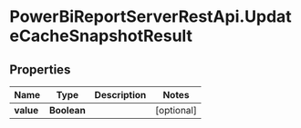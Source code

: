 # PowerBiReportServerRestApi.UpdateCacheSnapshotResult

## Properties
Name | Type | Description | Notes
------------ | ------------- | ------------- | -------------
**value** | **Boolean** |  | [optional] 


